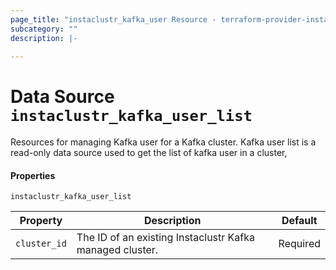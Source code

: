```yaml
---
page_title: "instaclustr_kafka_user Resource - terraform-provider-instaclustr"
subcategory: ""
description: |-
  
---
```


# Data Source `instaclustr_kafka_user_list`                             
Resources for managing Kafka user for a Kafka cluster. 
Kafka user list is a read-only data source used to get the list of kafka user in a cluster, 


#### Properties


`instaclustr_kafka_user_list`

Property | Description | Default
---------|-------------|--------
`cluster_id`|The ID of an existing Instaclustr Kafka managed cluster. |Required

